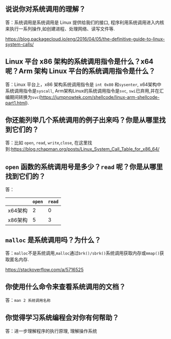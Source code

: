 ## 说说你对系统调用的理解？

答：系统调用是系统调用是 Linux 提供给我们的接口, 程序利用系统调用进入内核来执行一系列操作,如创建进程、处理网络、读写文件等.

https://blog.packagecloud.io/eng/2016/04/05/the-definitive-guide-to-linux-system-calls/

## Linux 平台 x86 架构的系统调用指令是什么？x64 呢？Arm 架构 Linux 平台的系统调用指令是什么？

答：Linux 平台上，x86 架构系统调用指令是 `int 0x80` 和`sysenter`, x64架构中系统调用指令是`syscall`, Arm架构Linux的系统调用指令是`svc`, `swi`已弃用,并在汇编期间转换为`svc`(https://jumpnowtek.com/shellcode/linux-arm-shellcode-part1.html).

## 你还能列举几个系统调用的例子出来吗？你是从哪里找到它们的？

答：比如 `open`, `read`, `write`,`close`, 在这里找到:https://blog.rchapman.org/posts/Linux_System_Call_Table_for_x86_64/

## `open` 函数的系统调用号是多少？`read` 呢？你是从哪里找到它们的？

答：

|         | `open` | `read` |
| ------- | ------ | ------ |
| x64架构 | 2      | 0      |
| x86架构 | 5      | 3      |



## `malloc` 是系统调用吗？为什么？

答：`malloc`不是系统调用,`malloc`通过`brk()/sbrk()`系统调用获取内存或`mmap()`获取匿名内存.

https://stackoverflow.com/a/5716525

## 你使用什么命令来查看系统调用的文档？

答：`man 2 系统调用名称`

## 你觉得学习系统编程会对你有何帮助？

答：进一步理解程序的执行原理, 理解操作系统